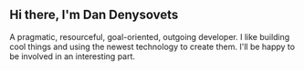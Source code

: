 ## Hi there, I'm Dan Denysovets

A pragmatic, resourceful, goal-oriented, outgoing developer. I like building cool things and using the newest technology to create them. I'll be happy to be involved in an interesting part.
